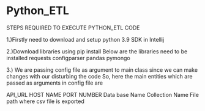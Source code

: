 # Python_ETL

STEPS REQUIRED TO EXECUTE PYTHON_ETL CODE

1.)Firstly need to download and setup python 3.9 SDK in Intellij

2.)Download libraries using pip install
Below are the libraries need to be installed
requests
configparser
pandas
pymongo

3.) We are passing config file as argument to main class since we can make changes with our disturbing the code
So, here the main entities which are passed as arguments in config file are

API_URL
HOST NAME
PORT NUMBER
Data base Name
Collection Name
File path where csv file is exported


